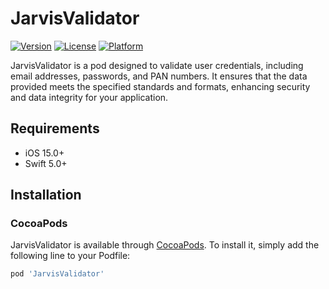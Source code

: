 # JarvisValidator

[![Version](https://img.shields.io/cocoapods/v/JarvisValidator.svg?style=flat)](https://cocoapods.org/pods/JarvisValidator)
[![License](https://img.shields.io/cocoapods/l/JarvisValidator.svg?style=flat)](https://cocoapods.org/pods/JarvisValidator)
[![Platform](https://img.shields.io/cocoapods/p/JarvisValidator.svg?style=flat)](https://cocoapods.org/pods/JarvisValidator)

JarvisValidator is a pod designed to validate user credentials, including email addresses, passwords, and PAN numbers. It ensures that the data provided meets the specified standards and formats, enhancing security and data integrity for your application.


## Requirements

- iOS 15.0+
- Swift 5.0+

## Installation

### CocoaPods

JarvisValidator is available through [CocoaPods](https://cocoapods.org). To install it, simply add the following line to your Podfile:

```ruby
pod 'JarvisValidator'
